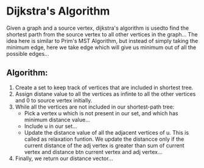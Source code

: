 # Dijkstra's Algorithm
Given a graph and a source vertex, dijkstra's algorithm is usedto find the shortest parth from the source vertex to all other vertices in the graph...
The idea here is similar to Prim's MST Algorithm, but instead of simply taking the minimum edge, here we take edge which will give us minimum out of all the possible edges...

## Algorithm:
1) Create a set to keep track of vertices that are included in shortest tree.
2) Assign distane value to all the vertices as infinte to all the other vertices and 0 to source vertex initially.
3) While all the vertices are not included in our shortest-path tree:
    * Pick a vertex u which is not present in our set, and which has minimum distance value...
    * Include u in our set...
    * Update the distance value of all the adjacent vertices of u. This is called as relaxation funtion. We update the distancce only if the current distance of the adj vertex is greater than sum of current vertex and distance btn current vertex and adj vertex...
4) Finally, we return our distance vector...


